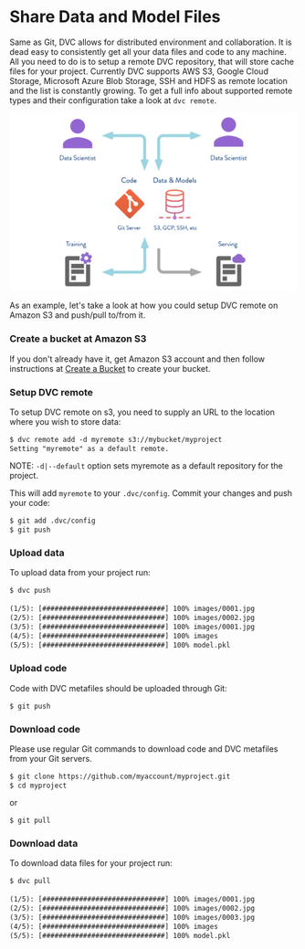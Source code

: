 # Share Data and Model Files

Same as Git, DVC allows for distributed environment and collaboration. It is
dead easy to consistently get all your data files and code to any machine. All
you need to do is to setup a remote DVC repository, that will store cache files
for your project. Currently DVC supports AWS S3, Google Cloud Storage, Microsoft
Azure Blob Storage, SSH and HDFS as remote location and the list is constantly
growing. To get a full info about supported remote types and their configuration
take a look at `dvc remote`.

![](/static/img/model-sharing-digram.png)

As an example, let's take a look at how you could setup DVC remote on Amazon S3
and push/pull to/from it.

### Create a bucket at Amazon S3

If you don't already have it, get Amazon S3 account and then follow instructions
at
[Create a Bucket](https://docs.aws.amazon.com/AmazonS3/latest/gsg/CreatingABucket.html)
to create your bucket.

### Setup DVC remote

To setup DVC remote on s3, you need to supply an URL to the location where you
wish to store data:

```dvc
$ dvc remote add -d myremote s3://mybucket/myproject
Setting "myremote" as a default remote.
```

NOTE: `-d|--default` option sets myremote as a default repository for the
project.

This will add `myremote` to your `.dvc/config`. Commit your changes and push
your code:

```dvc
$ git add .dvc/config
$ git push
```

### Upload data

To upload data from your project run:

```dvc
$ dvc push

(1/5): [##############################] 100% images/0001.jpg
(2/5): [##############################] 100% images/0002.jpg
(3/5): [##############################] 100% images/0001.jpg
(4/5): [##############################] 100% images
(5/5): [##############################] 100% model.pkl
```

### Upload code

Code with DVC metafiles should be uploaded through Git:

```dvc
$ git push
```

### Download code

Please use regular Git commands to download code and DVC metafiles from your Git
servers.

```dvc
$ git clone https://github.com/myaccount/myproject.git
$ cd myproject
```

or

```dvc
$ git pull
```

### Download data

To download data files for your project run:

```dvc
$ dvc pull

(1/5): [##############################] 100% images/0001.jpg
(2/5): [##############################] 100% images/0002.jpg
(3/5): [##############################] 100% images/0003.jpg
(4/5): [##############################] 100% images
(5/5): [##############################] 100% model.pkl
```
